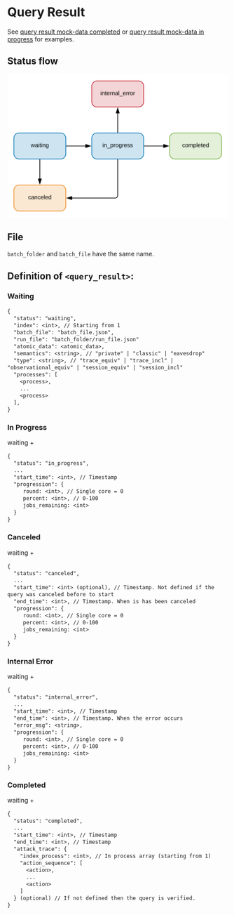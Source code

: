 # Query Result

See [query result mock-data completed](../../mock-data/run/query_completed.json) or
[query result mock-data in progress](../../mock-data/run/query_in_progress.json) for examples.

## Status flow

![Status flow](../flows/result_status.svg)

## File

`batch_folder` and `batch_file` have the same name.

## Definition of `<query_result>`:

### Waiting

```
{
  "status": "waiting",
  "index": <int>, // Starting from 1
  "batch_file": "batch_file.json",
  "run_file": "batch_folder/run_file.json"
  "atomic_data": <atomic_data>,
  "semantics": <string>, // "private" | "classic" | "eavesdrop"
  "type": <string>, // "trace_equiv" | "trace_incl" | "observational_equiv" | "session_equiv" | "session_incl"
  "processes": [
    <process>,
    ...
    <process>
  ],
}
```

### In Progress

waiting +
```
{
  "status": "in_progress",
  ...
  "start_time": <int>, // Timestamp
  "progression": {
     round: <int>, // Single core = 0
     percent: <int>, // 0-100
     jobs_remaining: <int>
  }
}
```

### Canceled

waiting +
```
{
  "status": "canceled",
  ...
  "start_time": <int> (optional), // Timestamp. Not defined if the query was canceled before to start
  "end_time": <int>, // Timestamp. When is has been canceled
  "progression": {
     round: <int>, // Single core = 0
     percent: <int>, // 0-100
     jobs_remaining: <int>
  }
}
```

### Internal Error

waiting +
```
{
  "status": "internal_error",
  ...
  "start_time": <int>, // Timestamp
  "end_time": <int>, // Timestamp. When the error occurs
  "error_msg": <string>,
  "progression": {
     round: <int>, // Single core = 0
     percent: <int>, // 0-100
     jobs_remaining: <int>
  }
}
```

### Completed

waiting +
```
{
  "status": "completed",
  ...
  "start_time": <int>, // Timestamp
  "end_time": <int>, // Timestamp
  "attack_trace": {
    "index_process": <int>, // In process array (starting from 1)
    "action_sequence": [
      <action>,
      ...
      <action>
    ]
  } (optional) // If not defined then the query is verified.
}
```
